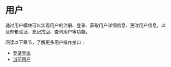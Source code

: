 <!-- ex_nonav -->

# 用户

通过用户模块可以实现用户的注册、登录、获取用户详细信息、更改用户信息，以及邮箱验证、忘记找回、查询用户等功能。

阅读以下章节，了解更多用户操作接口：

* [登录登出](./auth.md)
* [当前用户](./account.md)